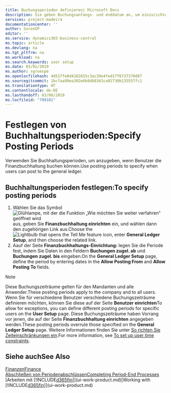```yaml
---
title: Buchungsperioden definieren| Microsoft Docs
description: Sie geben Buchungsanfangs- und enddatum an, um einzurichten, wenn Benutzer die Finanzbuchhaltung buchen können.
services: project-madeira
documentationcenter: ''
author: SorenGP
editor: ''
ms.service: dynamics365-business-central
ms.topic: article
ms.devlang: na
ms.tgt_pltfrm: na
ms.workload: na
ms.search.keywords: user setup
ms.date: 03/01/2019
ms.author: sgroespe
ms.openlocfilehash: 4d517fe0d4162815c3ac39e4fed17f6737370d87
ms.sourcegitcommit: 1bcfaa99ea302e6b84b8361ca02730b135557fc1
ms.translationtype: HT
ms.contentlocale: de-DE
ms.lasthandoff: 03/08/2019
ms.locfileid: "799101"
---
```

# <a name="specify-posting-periods"></a><span data-ttu-id="71ecb-103">Festlegen von Buchhaltungsperioden:</span><span class="sxs-lookup"><span data-stu-id="71ecb-103">Specify Posting Periods</span></span>
<span data-ttu-id="71ecb-104">Verwenden Sie Buchhaltungsperioden, um anzugeben, wenn Benutzer die Finanzbuchhaltung buchen können.</span><span class="sxs-lookup"><span data-stu-id="71ecb-104">Use posting periods to specify when users can post to the general ledger.</span></span>  

## <a name="to-specify-posting-periods"></a><span data-ttu-id="71ecb-105">Buchhaltungsperioden festlegen:</span><span class="sxs-lookup"><span data-stu-id="71ecb-105">To specify posting periods</span></span>
1. <span data-ttu-id="71ecb-106">Wählen Sie das Symbol ![Glühlampe, mit der die Funktion „Wie möchten Sie weiter verfahren“ geöffnet wird](media/ui-search/search_small.png "Wie möchten Sie weiter verfahren?") aus, geben Sie **Finanzbuchhaltung einrichten** ein, und wählen dann den zugehörigen Link aus.</span><span class="sxs-lookup"><span data-stu-id="71ecb-106">Choose the ![Lightbulb that opens the Tell Me feature](media/ui-search/search_small.png "Tell me what you want to do") icon, enter **General Ledger Setup**, and then choose the related link.</span></span>  
2. <span data-ttu-id="71ecb-107">Aauf der Seite **Finanzbuchhaltungs-Einrichtung:** legen Sie die Periode fest, indem Sie Daten in den Feldern **Buchungen zugel. ab** und **Buchungen zugel. bis** eingeben.</span><span class="sxs-lookup"><span data-stu-id="71ecb-107">On the **General Ledger Setup** page, define the period by entering dates in the **Allow Posting From** and **Allow Posting To** fields.</span></span>  

> [!NOTE]  
>   <span data-ttu-id="71ecb-108">Diese Buchungszeiträume gelten für den Mandanten und alle Anwender.</span><span class="sxs-lookup"><span data-stu-id="71ecb-108">These posting periods apply to the company and to all users.</span></span> <span data-ttu-id="71ecb-109">Wenn Sie für verschiedene Benutzer verschiedene Buchungszeiträume definieren möchten, können Sie diese auf der Seite **Benutzer einrichten**</span><span class="sxs-lookup"><span data-stu-id="71ecb-109">To allow for exceptions, you can define different posting periods for specific users on the **User Setup** page.</span></span> <span data-ttu-id="71ecb-110">Diese Buchungszeiträume haben Vorrang vor jenen, die auf der Seite **Finanzbuchhaltung einrichten** angegeben werden.</span><span class="sxs-lookup"><span data-stu-id="71ecb-110">These posting periods overrule those specified on the **General Ledger Setup** page.</span></span> <span data-ttu-id="71ecb-111">Weitere Informationen finden Sie unter [So richten Sie Zeiteinschränkungen ein](ui-how-users-permissions.md#to-set-up-user-time-constraints).</span><span class="sxs-lookup"><span data-stu-id="71ecb-111">For more information, see [To set up user time constraints](ui-how-users-permissions.md#to-set-up-user-time-constraints).</span></span>

## <a name="see-also"></a><span data-ttu-id="71ecb-112">Siehe auch</span><span class="sxs-lookup"><span data-stu-id="71ecb-112">See Also</span></span>
[<span data-ttu-id="71ecb-113">Finanzen</span><span class="sxs-lookup"><span data-stu-id="71ecb-113">Finance</span></span>](finance.md)  
[<span data-ttu-id="71ecb-114">Abschließen von Periodenabschlüssen</span><span class="sxs-lookup"><span data-stu-id="71ecb-114">Completing Period-End Processes</span></span>](year-how-complete-period-end-processes.md)  
<span data-ttu-id="71ecb-115">[Arbeiten mit [!INCLUDE[d365fin](includes/d365fin_md.md)]](ui-work-product.md)</span><span class="sxs-lookup"><span data-stu-id="71ecb-115">[Working with [!INCLUDE[d365fin](includes/d365fin_md.md)]](ui-work-product.md)</span></span>
